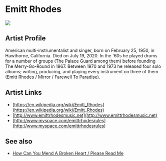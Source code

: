 # Emitt Rhodes

![](../../asssets/artists/Emitt_Rhodes.png)

## Artist Profile

American multi-instrumentalist and singer, born on February 25, 1950, in Hawthorne, California. Died on July 19, 2020.
In the '60s he played drums for a number of groups (The Palace Guard among them) before founding The Merry-Go-Round in 1967.
Between 1970 and 1973 he released four solo albums; writing, producing, and playing every instrument on three of them (Emitt Rhodes / Mirror / Farewell To Paradise).

## Artist Links

- [https://en.wikipedia.org/wiki/Emitt_Rhodes](https://en.wikipedia.org/wiki/Emitt_Rhodes)
- [http://www.emittrhodesmusic.net](http://www.emittrhodesmusic.net)
- [http://www.myspace.com/emittrhodesrules](http://www.myspace.com/emittrhodesrules)


## See also

- [How Can You Mend A Broken Heart / Please Read Me](Emitt_Rhodes-How_Can_You_Mend_A_Broken_Heart_-_Please_Read_Me.md)
